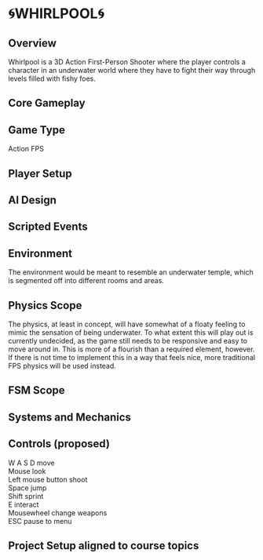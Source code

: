 # 🌀WHIRLPOOL🌀

## Overview
Whirlpool is a 3D Action First-Person Shooter where the player controls a character in an underwater world where they have to fight their way through levels filled with fishy foes.

## Core Gameplay

## Game Type
Action FPS

## Player Setup

## AI Design

## Scripted Events

## Environment

The environment would be meant to resemble an underwater temple, which is segmented off into different rooms and areas.

## Physics Scope

The physics, at least in concept, will have somewhat of a floaty feeling to mimic the sensation of being underwater. To what extent this will play out is currently undecided, as the game still needs to be responsive and easy to move around in.
This is more of a flourish than a required element, however. If there is not time to implement this in a way that feels nice, more traditional FPS physics will be used instead.

## FSM Scope

## Systems and Mechanics

## Controls (proposed)
W A S D              move  
Mouse                look  
Left mouse button    shoot  
Space                jump  
Shift                sprint  
E                    interact  
Mousewheel           change weapons  
ESC                  pause to menu  

## Project Setup aligned to course topics
